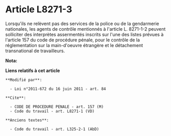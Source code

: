 # Article L8271-3

Lorsqu'ils ne relèvent pas des services de la police ou de la gendarmerie nationales, les agents de contrôle mentionnés à
l'article L. 8271-1-2 peuvent solliciter des interprètes assermentés inscrits sur l'une des listes prévues à l'article 157 du
code de procédure pénale, pour le contrôle de la réglementation sur la main-d'oeuvre étrangère et le détachement
transnational de travailleurs.

**Nota:**



**Liens relatifs à cet article**

	**Modifié par**:

	  - Loi n°2011-672 du 16 juin 2011 - art. 84

	**Cite**:

	  - CODE DE PROCEDURE PENALE - art. 157 (M)
	  - Code du travail - art. L8271-1 (VD)

	**Anciens textes**:

	  - Code du travail - art. L325-2-1 (AbD)
